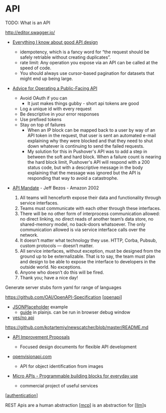 API
===

TODO: What is an API

http://editor.swagger.io/

* [Everything I know about good API design](https://www.seangoedecke.com/good-api-design/)
    * idempotency, which is a fancy word for “the request should be safely retriable without creating duplicates”.
    * rate limit: Any operation you expose via an API can be called at the speed of code.
    * You should always use cursor-based pagination for datasets that might end up being large.

* [Advice for Operating a Public-Facing API](https://jcs.org/2023/07/12/api)
    * Avoid OAuth if you can
        * It just makes things gubby - short api tokens are good
    * Log a unique id with every request
    * Be descriptive in your error responses
    * Use prefixed tokens
    * Stay on top of failures
        * When an IP block can be mapped back to a user by way of an API token in the request, that user is sent an automated e-mail explaining why they were blocked and that they need to shut down whatever is continuing to send the failed requests.
        * My solution for this in Pushover's API was to add a step in between the soft and hard block. When a failure count is nearing the hard block limit, Pushover's API will respond with a 200 status code, but with a descriptive message in the body explaining that the message was ignored but the API is responding that way to avoid a catastrophe.

* [API Mandate](https://chrislaing.net/blog/the-memo/) - Jeff Bezos - Amazon 2002
    1. All teams will henceforth expose their data and functionality through service interfaces.
    2. Teams must communicate with each other through these interfaces.
    3. There will be no other form of interprocess communication allowed: no direct linking, no direct reads of another team’s data store, no shared-memory model, no back-doors whatsoever. The only communication allowed is via service interface calls over the network.
    4. It doesn’t matter what technology they use. HTTP, Corba, Pubsub, custom protocols — doesn’t matter.
    5. All service interfaces, without exception, must be designed from the ground up to be externalizable. That is to say, the team must plan and design to be able to expose the interface to developers in the outside world. No exceptions.
    6. Anyone who doesn’t do this will be fired.
    7. Thank you; have a nice day!



Generate server stubs form yaml for range of languages

https://github.com/OAI/OpenAPI-Specification
[[openapi]]

* [JSONPlaceholder](https://jsonplaceholder.typicode.com/) example
    * [guide](https://jsonplaceholder.typicode.com/guide/) in plainjs. can be run in browser debug window
* [yes/no api](https://yesno.wtf/#api)

https://github.com/kotartemiy/newscatcher/blob/master/README.md

* [API Improvement Proposals](https://google.aip.dev/)
    * Focused design documents for flexible API development

* [openvisionapi.com](https://openvisionapi.com/)
    * API for object identification from images

* [Micro APIs - Programmable building blocks for everyday use](https://blog.m3o.com/2021/06/24/micro-apis-for-everyday-use.html)
    * commercial project of useful services

[[authentication]]

REST Apis are a human abstraction
[[mcp]] is an abstraction for [[llm]]s

[//begin]: # "Autogenerated link references for markdown compatibility"
[openapi]: openapi.md "OpenAPI"
[authentication]: authentication.md "Authentication"
[mcp]: mcp.md "MCP (Model Context Protocol)"
[llm]: llm.md "Large Language Models"
[//end]: # "Autogenerated link references"